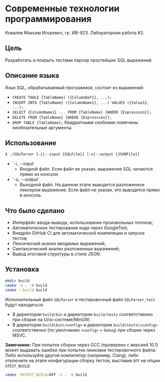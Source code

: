 # Современные технологии программирования
Ковалев Максим Игоревич, гр. ИВ-923. Лабораторная работа #2.

## Цель
Разработать и покрыть тестами парсер простейших SQL выражений.

## Описание языка
Язык SQL, обрабатываемый программой, состоит из выражений:
* `CREATE TABLE {TableName} ({ColumnDef1}, ...);`
* `INSERT INTO {TableName} ({ColumnName1}, ...) VALUES ({Value1}, ...);`
* `SELECT {ColumnName1} ... FROM {TableName} [WHERE {Expression}];`
* `DELETE FROM {TableName} [WHERE {Expression}];`
* `DROP TABLE {TableName};`
Квадратными скобками помечены необязательные аргументы.

## Использование
```bash
$ ./SQLParser [-i|--input {SQLFile}] [-o|--output {JSONFile}]
```
<ul>

<li>`-i, --input`
    <ul>
    <li>Входной файл. Если файл не указан, выражения SQL читаются прямо из консоли.</li>
    </ul>
</li>

<li>`-o, --output`
    <ul>
    <li>Выходной файл. На данном этапе выводится разложенное лексером выражение. Если файл не указан, это выводится прямо в консоль.</li>
    </ul>
</li>

</ul>

## Что было сделано
* Интерфейс ввода-вывода, использование произвольных потоков;
* Автоматическое тестирование кода через GoogleTest;
* Внедрён GitHub CI для автоматической компиляции и запуска тестов;
* Лексический анализ вводимых выражений;
* Синтаксический анализ разложенных выражений;
* Вывод итоговой структуры в стиле JSON.

## Установка
```bash
mkdir build
cmake -S . -B build
cmake --build build
```
Исполнительный файл `SQLParser` и тестировочный файл `SQLParser_test` будут находиться:
 * В директории `build/bin` и директории `build/tests` соответственно при сборке на Unix-системе/MinGW;
 * В директории `build\bin\<config>` и директории `build\tests\<config>` соответственно (по умолчанию `<config>` = `Debug`) при сборке через MSVC.

**Замечание:**
При попытке сборки через GCC (проверено с версией 10.1) может выдавать ошибки при попытке линковки тестировочного файла. Либо используйте другой компилятор (например, Clang), либо отключите на этапе конфигурации сборку тестов, выставив `OFF` на опции `GTEST_BUILD`:
```bash
cmake -DGTEST_BUILD=OFF -S . -B build
```